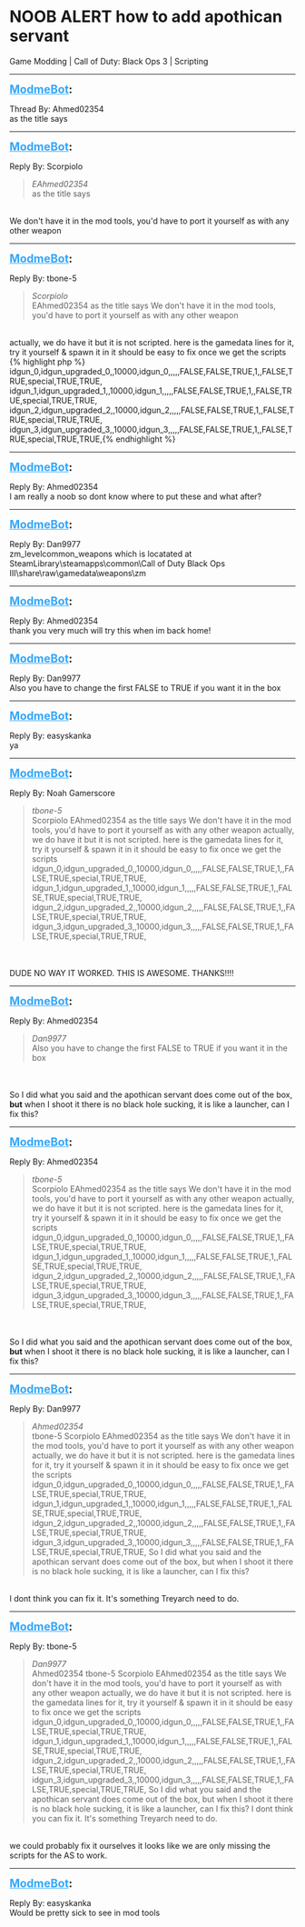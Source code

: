# NOOB ALERT how  to add apothican servant
Game Modding | Call of Duty: Black Ops 3 | Scripting

---
<strong style="font-size: 1.4em;"><span style="text-decoration: underline;text-decoration-color: #34a7f9;"><span style="color:#34a7f9;">ModmeBot</span></span>:</strong>

<p>Thread By: Ahmed02354<br />as the title says</p>

---
<strong style="font-size: 1.4em;"><span style="text-decoration: underline;text-decoration-color: #34a7f9;"><span style="color:#34a7f9;">ModmeBot</span></span>:</strong>

<p>Reply By: Scorpiolo<br /><blockquote><em>EAhmed02354</em><br />as the title says</blockquote><br /> We don&#39;t have it in the mod tools, you&#39;d have to port it yourself as with any other weapon</p>

---
<strong style="font-size: 1.4em;"><span style="text-decoration: underline;text-decoration-color: #34a7f9;"><span style="color:#34a7f9;">ModmeBot</span></span>:</strong>

<p>Reply By: tbone-5<br /><blockquote><em>Scorpiolo</em><br />EAhmed02354 as the title says  We don&#39;t have it in the mod tools, you&#39;d have to port it yourself as with any other weapon</blockquote><br /> actually, we do have it but it is not scripted. here is the gamedata lines for it, try it yourself &amp; spawn it in it should be easy to fix once we get the scripts<br />{% highlight php %}
idgun_0,idgun_upgraded_0,,10000,idgun_0,,,,,FALSE,FALSE,TRUE,1,,FALSE,TRUE,special,TRUE,TRUE,
idgun_1,idgun_upgraded_1,,10000,idgun_1,,,,,FALSE,FALSE,TRUE,1,,FALSE,TRUE,special,TRUE,TRUE,
idgun_2,idgun_upgraded_2,,10000,idgun_2,,,,,FALSE,FALSE,TRUE,1,,FALSE,TRUE,special,TRUE,TRUE,
idgun_3,idgun_upgraded_3,,10000,idgun_3,,,,,FALSE,FALSE,TRUE,1,,FALSE,TRUE,special,TRUE,TRUE,{% endhighlight %}
</p>

---
<strong style="font-size: 1.4em;"><span style="text-decoration: underline;text-decoration-color: #34a7f9;"><span style="color:#34a7f9;">ModmeBot</span></span>:</strong>

<p>Reply By: Ahmed02354<br />I am really a noob so dont know where to put these and what after?</p>

---
<strong style="font-size: 1.4em;"><span style="text-decoration: underline;text-decoration-color: #34a7f9;"><span style="color:#34a7f9;">ModmeBot</span></span>:</strong>

<p>Reply By: Dan9977<br />zm_levelcommon_weapons which is locatated at SteamLibrary\steamapps\common\Call of Duty Black Ops III\share\raw\gamedata\weapons\zm</p>

---
<strong style="font-size: 1.4em;"><span style="text-decoration: underline;text-decoration-color: #34a7f9;"><span style="color:#34a7f9;">ModmeBot</span></span>:</strong>

<p>Reply By: Ahmed02354<br />thank you very much will try this when im back home!</p>

---
<strong style="font-size: 1.4em;"><span style="text-decoration: underline;text-decoration-color: #34a7f9;"><span style="color:#34a7f9;">ModmeBot</span></span>:</strong>

<p>Reply By: Dan9977<br />Also you have to change the first FALSE to TRUE if you want it in the box</p>

---
<strong style="font-size: 1.4em;"><span style="text-decoration: underline;text-decoration-color: #34a7f9;"><span style="color:#34a7f9;">ModmeBot</span></span>:</strong>

<p>Reply By: easyskanka<br />ya</p>

---
<strong style="font-size: 1.4em;"><span style="text-decoration: underline;text-decoration-color: #34a7f9;"><span style="color:#34a7f9;">ModmeBot</span></span>:</strong>

<p>Reply By: Noah Gamerscore<br /><blockquote><em>tbone-5</em><br />Scorpiolo EAhmed02354 as the title says  We don&#39;t have it in the mod tools, you&#39;d have to port it yourself as with any other weapon  actually, we do have it but it is not scripted. here is the gamedata lines for it, try it yourself &amp; spawn it in it should be easy to fix once we get the scripts idgun_0,idgun_upgraded_0,,10000,idgun_0,,,,,FALSE,FALSE,TRUE,1,,FALSE,TRUE,special,TRUE,TRUE, idgun_1,idgun_upgraded_1,,10000,idgun_1,,,,,FALSE,FALSE,TRUE,1,,FALSE,TRUE,special,TRUE,TRUE, idgun_2,idgun_upgraded_2,,10000,idgun_2,,,,,FALSE,FALSE,TRUE,1,,FALSE,TRUE,special,TRUE,TRUE, idgun_3,idgun_upgraded_3,,10000,idgun_3,,,,,FALSE,FALSE,TRUE,1,,FALSE,TRUE,special,TRUE,TRUE,</blockquote><br /> <br />DUDE NO WAY IT WORKED. THIS IS AWESOME. THANKS!!!!</p>

---
<strong style="font-size: 1.4em;"><span style="text-decoration: underline;text-decoration-color: #34a7f9;"><span style="color:#34a7f9;">ModmeBot</span></span>:</strong>

<p>Reply By: Ahmed02354<br /><blockquote><em>Dan9977</em><br />Also you have to change the first FALSE to TRUE if you want it in the box</blockquote><br /> <br />So I did what you said and the apothican servant does come out of the box, <strong>but</strong> when I shoot it there is no black hole sucking, it is like a launcher, can I fix this?</p>

---
<strong style="font-size: 1.4em;"><span style="text-decoration: underline;text-decoration-color: #34a7f9;"><span style="color:#34a7f9;">ModmeBot</span></span>:</strong>

<p>Reply By: Ahmed02354<br /><blockquote><em>tbone-5</em><br />Scorpiolo EAhmed02354 as the title says  We don&#39;t have it in the mod tools, you&#39;d have to port it yourself as with any other weapon  actually, we do have it but it is not scripted. here is the gamedata lines for it, try it yourself &amp; spawn it in it should be easy to fix once we get the scripts idgun_0,idgun_upgraded_0,,10000,idgun_0,,,,,FALSE,FALSE,TRUE,1,,FALSE,TRUE,special,TRUE,TRUE, idgun_1,idgun_upgraded_1,,10000,idgun_1,,,,,FALSE,FALSE,TRUE,1,,FALSE,TRUE,special,TRUE,TRUE, idgun_2,idgun_upgraded_2,,10000,idgun_2,,,,,FALSE,FALSE,TRUE,1,,FALSE,TRUE,special,TRUE,TRUE, idgun_3,idgun_upgraded_3,,10000,idgun_3,,,,,FALSE,FALSE,TRUE,1,,FALSE,TRUE,special,TRUE,TRUE,</blockquote><br /> <br />So I did what you said and the apothican servant does come out of the box, <strong>but</strong> when I shoot it there is no black hole sucking, it is like a launcher, can I fix this?</p>

---
<strong style="font-size: 1.4em;"><span style="text-decoration: underline;text-decoration-color: #34a7f9;"><span style="color:#34a7f9;">ModmeBot</span></span>:</strong>

<p>Reply By: Dan9977<br /><blockquote><em>Ahmed02354</em><br />tbone-5 Scorpiolo EAhmed02354 as the title says  We don&#39;t have it in the mod tools, you&#39;d have to port it yourself as with any other weapon  actually, we do have it but it is not scripted. here is the gamedata lines for it, try it yourself &amp; spawn it in it should be easy to fix once we get the scripts idgun_0,idgun_upgraded_0,,10000,idgun_0,,,,,FALSE,FALSE,TRUE,1,,FALSE,TRUE,special,TRUE,TRUE, idgun_1,idgun_upgraded_1,,10000,idgun_1,,,,,FALSE,FALSE,TRUE,1,,FALSE,TRUE,special,TRUE,TRUE, idgun_2,idgun_upgraded_2,,10000,idgun_2,,,,,FALSE,FALSE,TRUE,1,,FALSE,TRUE,special,TRUE,TRUE, idgun_3,idgun_upgraded_3,,10000,idgun_3,,,,,FALSE,FALSE,TRUE,1,,FALSE,TRUE,special,TRUE,TRUE,   So I did what you said and the apothican servant does come out of the box, but when I shoot it there is no black hole sucking, it is like a launcher, can I fix this?</blockquote><br /> I dont think you can fix it. It&#39;s something Treyarch need to do.</p>

---
<strong style="font-size: 1.4em;"><span style="text-decoration: underline;text-decoration-color: #34a7f9;"><span style="color:#34a7f9;">ModmeBot</span></span>:</strong>

<p>Reply By: tbone-5<br /><blockquote><em>Dan9977</em><br />Ahmed02354 tbone-5 Scorpiolo EAhmed02354 as the title says  We don&#39;t have it in the mod tools, you&#39;d have to port it yourself as with any other weapon  actually, we do have it but it is not scripted. here is the gamedata lines for it, try it yourself &amp; spawn it in it should be easy to fix once we get the scripts idgun_0,idgun_upgraded_0,,10000,idgun_0,,,,,FALSE,FALSE,TRUE,1,,FALSE,TRUE,special,TRUE,TRUE, idgun_1,idgun_upgraded_1,,10000,idgun_1,,,,,FALSE,FALSE,TRUE,1,,FALSE,TRUE,special,TRUE,TRUE, idgun_2,idgun_upgraded_2,,10000,idgun_2,,,,,FALSE,FALSE,TRUE,1,,FALSE,TRUE,special,TRUE,TRUE, idgun_3,idgun_upgraded_3,,10000,idgun_3,,,,,FALSE,FALSE,TRUE,1,,FALSE,TRUE,special,TRUE,TRUE,   So I did what you said and the apothican servant does come out of the box, but when I shoot it there is no black hole sucking, it is like a launcher, can I fix this?  I dont think you can fix it. It&#39;s something Treyarch need to do.</blockquote><br /> we could probably fix it ourselves it looks like we are only missing the scripts for the AS to work.</p>

---
<strong style="font-size: 1.4em;"><span style="text-decoration: underline;text-decoration-color: #34a7f9;"><span style="color:#34a7f9;">ModmeBot</span></span>:</strong>

<p>Reply By: easyskanka<br />Would be pretty sick to see in mod tools</p>
